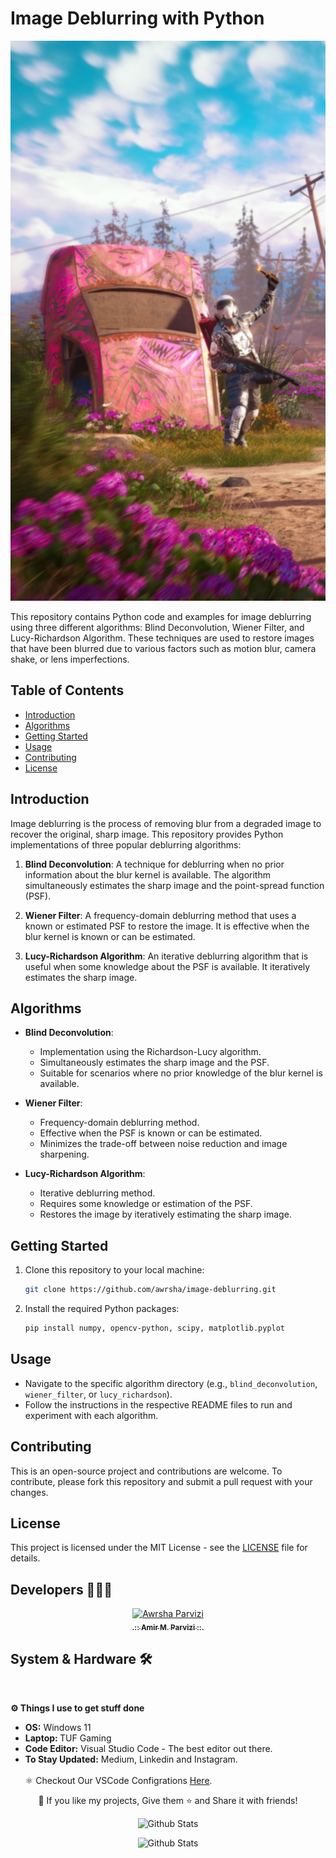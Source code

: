 # Image Deblurring with Python

![Image blurring](https://github.com/Awrsha/Image-Deblurring/blob/master/Image%20Deblurring%20using%20Blind%20Deconvolution/blurred_image.jpg)

This repository contains Python code and examples for image deblurring using three different algorithms: Blind Deconvolution, Wiener Filter, and Lucy-Richardson Algorithm. These techniques are used to restore images that have been blurred due to various factors such as motion blur, camera shake, or lens imperfections.

## Table of Contents

- [Introduction](#introduction)
- [Algorithms](#algorithms)
- [Getting Started](#getting-started)
- [Usage](#usage)
- [Contributing](#contributing)
- [License](#license)

## Introduction

Image deblurring is the process of removing blur from a degraded image to recover the original, sharp image. This repository provides Python implementations of three popular deblurring algorithms:

1. **Blind Deconvolution**: A technique for deblurring when no prior information about the blur kernel is available. The algorithm simultaneously estimates the sharp image and the point-spread function (PSF).

2. **Wiener Filter**: A frequency-domain deblurring method that uses a known or estimated PSF to restore the image. It is effective when the blur kernel is known or can be estimated.

3. **Lucy-Richardson Algorithm**: An iterative deblurring algorithm that is useful when some knowledge about the PSF is available. It iteratively estimates the sharp image.

## Algorithms

- **Blind Deconvolution**:
  - Implementation using the Richardson-Lucy algorithm.
  - Simultaneously estimates the sharp image and the PSF.
  - Suitable for scenarios where no prior knowledge of the blur kernel is available.

- **Wiener Filter**:
  - Frequency-domain deblurring method.
  - Effective when the PSF is known or can be estimated.
  - Minimizes the trade-off between noise reduction and image sharpening.

- **Lucy-Richardson Algorithm**:
  - Iterative deblurring method.
  - Requires some knowledge or estimation of the PSF.
  - Restores the image by iteratively estimating the sharp image.

## Getting Started

1. Clone this repository to your local machine:

   ```bash
   git clone https://github.com/awrsha/image-deblurring.git
   ```

2. Install the required Python packages:

   ```bash
   pip install numpy, opencv-python, scipy, matplotlib.pyplot
   ```

## Usage

- Navigate to the specific algorithm directory (e.g., `blind_deconvolution`, `wiener_filter`, or `lucy_richardson`).
- Follow the instructions in the respective README files to run and experiment with each algorithm.

## Contributing

This is an open-source project and contributions are welcome. To contribute, please fork this repository and submit a pull request with your changes.

## License

This project is licensed under the MIT License - see the [LICENSE](LICENSE) file for details.

## Developers 👨🏻‍💻

<p align="center">
<a href="https://github.com/Awrsha"><img src="https://avatars.githubusercontent.com/u/89135083?v=4" width="100;" alt="Awrsha Parvizi"/><br /><sub><b>.:: Amir M. Parvizi ::.</b></sub></a>
</p>

## System & Hardware 🛠  
<br> <summary><b>⚙️ Things I use to get stuff done</b></summary> <ul> <li><b>OS:</b> Windows 11</li> <li><b>Laptop: </b>TUF Gaming</li> <li><b>Code Editor:</b> Visual Studio Code - The best editor out there.</li> <li><b>To Stay Updated:</b> Medium, Linkedin and Instagram.</li> <br /> ⚛️ Checkout Our VSCode Configrations <a href="">Here</a>. </ul> <p align="center">💙 If you like my projects, Give them ⭐ and Share it with friends!</p></p><p align="center"><img height="27" src="https://raw.githubusercontent.com/mayhemantt/mayhemantt/Update/svg/Bottom.svg" alt="Github Stats" /></p>

<p align="center">
<img src="https://raw.githubusercontent.com/mayhemantt/mayhemantt/Update/svg/Bottom.svg" alt="Github Stats" />
</p>
